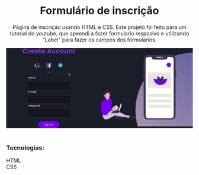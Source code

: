 <h1 align="center">
<br>
    <br>
    <br>
    Formulário de inscrição
    </h1>
    <p align="center">Página de inscrição usando HTML e CSS.
    Este projeto foi feito para um tutorial do youtube, que apeendi a fazer formulario resposivo e utilizando "Label" para fazer os campos dos formularios.</p>
    <div align="center">
     <img src="assets/img01.gif"/>
    </div>
    <br>
    <h3>Tecnologias:</h3>
    HTML<br>
    CSS
    <br>
    <br>
  